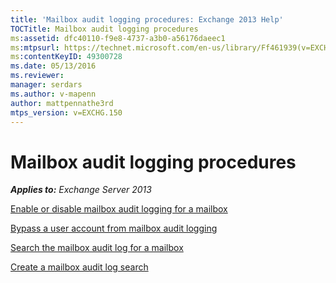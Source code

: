 ```yaml
---
title: 'Mailbox audit logging procedures: Exchange 2013 Help'
TOCTitle: Mailbox audit logging procedures
ms:assetid: dfc40110-f9e8-4737-a3b0-a56176daeec1
ms:mtpsurl: https://technet.microsoft.com/en-us/library/Ff461939(v=EXCHG.150)
ms:contentKeyID: 49300728
ms.date: 05/13/2016
ms.reviewer: 
manager: serdars
ms.author: v-mapenn
author: mattpennathe3rd
mtps_version: v=EXCHG.150
---
```


# Mailbox audit logging procedures

_**Applies to:** Exchange Server 2013_

[Enable or disable mailbox audit logging for a mailbox](enable-or-disable-mailbox-audit-logging-for-a-mailbox-exchange-2013-help.md)

[Bypass a user account from mailbox audit logging](bypass-a-user-account-from-mailbox-audit-logging-exchange-2013-help.md)

[Search the mailbox audit log for a mailbox](search-the-mailbox-audit-log-for-a-mailbox-exchange-2013-help.md)

[Create a mailbox audit log search](create-a-mailbox-audit-log-search-exchange-2013-help.md)
